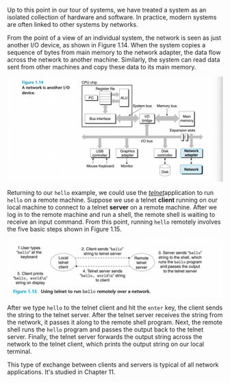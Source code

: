 Up to this point in our tour of systems, we have treated a system as an isolated collection of hardware and software. In practice, modern systems are often linked to other systems by networks. 

From the point of a view of an individual system, the network is seen as just another I/O device, as shown in Figure 1.14. When the system copies a sequence of bytes from main memory to the network adapter, the data flow across the network to another machine. Similarly, the system can read data sent from other machines and copy these data to its main memory.

![](_attachments/Screenshot%202022-05-18%20at%2015.48.34.png)

Returning to our  `hello`  example, we could use the [*telnet*](https://en.wikipedia.org/wiki/Telnet)application to run  `hello`  on a remote machine. Suppose we use a telnet **client** running on our local machine to connect to a telnet **server** on a remote machine. After we log in to the remote machine and run a shell, the remote shell is waiting to receive an input command. From this point, running  `hello`  remotely involves the five basic steps shown in Figure 1.15.

![](_attachments/Screenshot%202022-05-18%20at%2015.51.59.png)

After we type  `hello`  to the telnet client and hit the `enter` key, the client sends the string to the telnet server. After the telnet server receives the string from the network, it passes it along to the remote shell program. Next, the remote shell runs the  `hello`  program and passes the output back to the telnet server. Finally, the telnet server forwards the output string across the network to the telnet client, which prints the output string on our local terminal.

This type of exchange between clients and servers is typical of all network applications. It's studied in Chapter 11.
